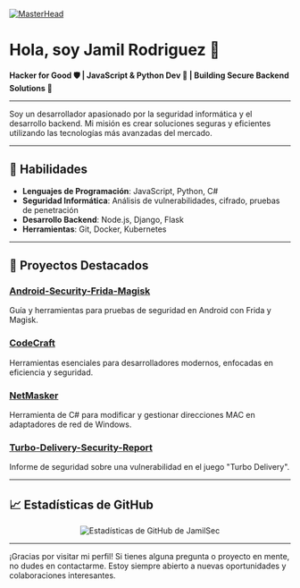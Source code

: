 <!-- Encabezado con una imagen animada -->
[![MasterHead](https://i.pinimg.com/originals/ae/66/a7/ae66a76fc2050ab30c4166909622c8d2.gif)](https://www.google.com/)

<!-- Título y breve introducción -->
# Hola, soy Jamil Rodriguez 👋

**Hacker for Good 🛡️ | JavaScript & Python Dev 🐍 | Building Secure Backend Solutions 🔐**

---

<!-- Breve descripción -->
Soy un desarrollador apasionado por la seguridad informática y el desarrollo backend. Mi misión es crear soluciones seguras y eficientes utilizando las tecnologías más avanzadas del mercado.

---

## 🚀 Habilidades

- **Lenguajes de Programación**: JavaScript, Python, C#
- **Seguridad Informática**: Análisis de vulnerabilidades, cifrado, pruebas de penetración
- **Desarrollo Backend**: Node.js, Django, Flask
- **Herramientas**: Git, Docker, Kubernetes

---

## 📂 Proyectos Destacados

### [Android-Security-Frida-Magisk](https://github.com/JamilSec/Android-Security-Frida-Magisk)
Guía y herramientas para pruebas de seguridad en Android con Frida y Magisk.

### [CodeCraft](https://github.com/JamilSec/CodeCraft)
Herramientas esenciales para desarrolladores modernos, enfocadas en eficiencia y seguridad.

### [NetMasker](https://github.com/JamilSec/NetMasker)
Herramienta de C# para modificar y gestionar direcciones MAC en adaptadores de red de Windows.

### [Turbo-Delivery-Security-Report](https://github.com/JamilSec/Turbo-Delivery-Security-Report)
Informe de seguridad sobre una vulnerabilidad en el juego "Turbo Delivery".

---

## 📈 Estadísticas de GitHub

<p align="center">
  <img src="https://github-readme-stats.vercel.app/api?username=JamilSec&show_icons=true&theme=dark&locale=es" alt="Estadísticas de GitHub de JamilSec" />
</p>

---

<!-- Mensaje final -->
¡Gracias por visitar mi perfil! Si tienes alguna pregunta o proyecto en mente, no dudes en contactarme. Estoy siempre abierto a nuevas oportunidades y colaboraciones interesantes.
